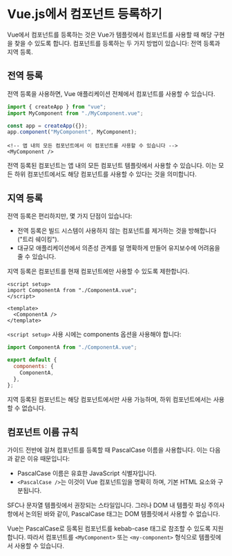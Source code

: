 # Vue.js에서 컴포넌트 등록하기

Vue에서 컴포넌트를 등록하는 것은 Vue가 템플릿에서 컴포넌트를 사용할 때 해당 구현을 찾을 수 있도록 합니다. 컴포넌트를 등록하는 두 가지 방법이 있습니다: 전역 등록과 지역 등록.

## 전역 등록

전역 등록을 사용하면, Vue 애플리케이션 전체에서 컴포넌트를 사용할 수 있습니다.

```js
import { createApp } from "vue";
import MyComponent from "./MyComponent.vue";

const app = createApp({});
app.component("MyComponent", MyComponent);
```

```template
<!-- 앱 내의 모든 컴포넌트에서 이 컴포넌트를 사용할 수 있습니다 -->
<MyComponent />
```

전역 등록된 컴포넌트는 앱 내의 모든 컴포넌트 템플릿에서 사용할 수 있습니다. 이는 모든 하위 컴포넌트에서도 해당 컴포넌트를 사용할 수 있다는 것을 의미합니다.

## 지역 등록

전역 등록은 편리하지만, 몇 가지 단점이 있습니다:

- 전역 등록은 빌드 시스템이 사용하지 않는 컴포넌트를 제거하는 것을 방해합니다 ("트리 쉐이킹").
- 대규모 애플리케이션에서 의존성 관계를 덜 명확하게 만들어 유지보수에 어려움을 줄 수 있습니다.

지역 등록은 컴포넌트를 현재 컴포넌트에만 사용할 수 있도록 제한합니다.

```vue
<script setup>
import ComponentA from "./ComponentA.vue";
</script>

<template>
  <ComponentA />
</template>
```

`<script setup>` 사용 시에는 components 옵션을 사용해야 합니다:

```js
import ComponentA from "./ComponentA.vue";

export default {
  components: {
    ComponentA,
  },
};
```

지역 등록된 컴포넌트는 해당 컴포넌트에서만 사용 가능하며, 하위 컴포넌트에서는 사용할 수 없습니다.

## 컴포넌트 이름 규칙

가이드 전반에 걸쳐 컴포넌트를 등록할 때 PascalCase 이름을 사용합니다. 이는 다음과 같은 이유 때문입니다:

- PascalCase 이름은 유효한 JavaScript 식별자입니다.
- `<PascalCase />`는 이것이 Vue 컴포넌트임을 명확히 하며, 기본 HTML 요소와 구분됩니다.

SFC나 문자열 템플릿에서 권장되는 스타일입니다. 그러나 DOM 내 템플릿 파싱 주의사항에서 논의된 바와 같이, PascalCase 태그는 DOM 템플릿에서 사용할 수 없습니다.

Vue는 PascalCase로 등록된 컴포넌트를 kebab-case 태그로 참조할 수 있도록 지원합니다. 따라서 컴포넌트를 `<MyComponent>` 또는 `<my-component>` 형식으로 템플릿에서 사용할 수 있습니다.
